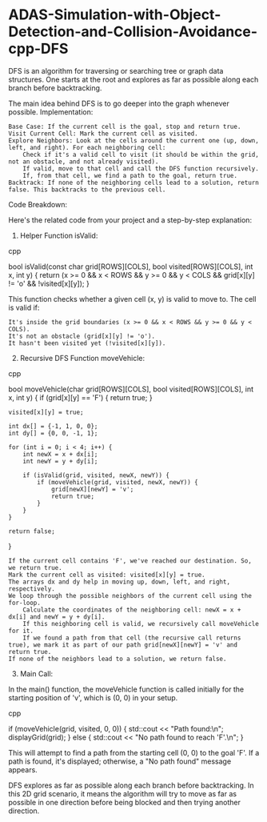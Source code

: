 # ADAS-Simulation-with-Object-Detection-and-Collision-Avoidance-cpp-DFS

DFS is an algorithm for traversing or searching tree or graph data structures. One starts at the root and explores as far as possible along each branch before backtracking.

The main idea behind DFS is to go deeper into the graph whenever possible.
Implementation:

    Base Case: If the current cell is the goal, stop and return true.
    Visit Current Cell: Mark the current cell as visited.
    Explore Neighbors: Look at the cells around the current one (up, down, left, and right). For each neighboring cell:
        Check if it's a valid cell to visit (it should be within the grid, not an obstacle, and not already visited).
        If valid, move to that cell and call the DFS function recursively.
        If, from that cell, we find a path to the goal, return true.
    Backtrack: If none of the neighboring cells lead to a solution, return false. This backtracks to the previous cell.

Code Breakdown:

Here's the related code from your project and a step-by-step explanation:
1. Helper Function isValid:

cpp

bool isValid(const char grid[ROWS][COLS], bool visited[ROWS][COLS], int x, int y) {
    return (x >= 0 && x < ROWS && y >= 0 && y < COLS && grid[x][y] != 'o' && !visited[x][y]);
}

This function checks whether a given cell (x, y) is valid to move to. The cell is valid if:

    It's inside the grid boundaries (x >= 0 && x < ROWS && y >= 0 && y < COLS).
    It's not an obstacle (grid[x][y] != 'o').
    It hasn't been visited yet (!visited[x][y]).

2. Recursive DFS Function moveVehicle:

cpp

bool moveVehicle(char grid[ROWS][COLS], bool visited[ROWS][COLS], int x, int y) {
    if (grid[x][y] == 'F') {
        return true;
    }

    visited[x][y] = true;

    int dx[] = {-1, 1, 0, 0};
    int dy[] = {0, 0, -1, 1};

    for (int i = 0; i < 4; i++) {
        int newX = x + dx[i];
        int newY = y + dy[i];

        if (isValid(grid, visited, newX, newY)) {
            if (moveVehicle(grid, visited, newX, newY)) {
                grid[newX][newY] = 'v';
                return true;
            }
        }
    }

    return false;
}

    If the current cell contains 'F', we've reached our destination. So, we return true.
    Mark the current cell as visited: visited[x][y] = true.
    The arrays dx and dy help in moving up, down, left, and right, respectively.
    We loop through the possible neighbors of the current cell using the for-loop.
        Calculate the coordinates of the neighboring cell: newX = x + dx[i] and newY = y + dy[i].
        If this neighboring cell is valid, we recursively call moveVehicle for it.
        If we found a path from that cell (the recursive call returns true), we mark it as part of our path grid[newX][newY] = 'v' and return true.
    If none of the neighbors lead to a solution, we return false.

3. Main Call:

In the main() function, the moveVehicle function is called initially for the starting position of 'v', which is (0, 0) in your setup.

cpp

if (moveVehicle(grid, visited, 0, 0)) {
    std::cout << "Path found:\n";
    displayGrid(grid);
} else {
    std::cout << "No path found to reach 'F'.\n";
}

This will attempt to find a path from the starting cell (0, 0) to the goal 'F'. If a path is found, it's displayed; otherwise, a "No path found" message appears.

DFS explores as far as possible along each branch before backtracking. In this 2D grid scenario, it means the algorithm will try to move as far as possible in one direction before being blocked and then trying another direction.
